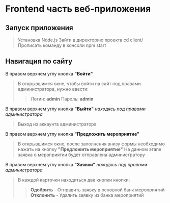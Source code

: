 # Frontend часть веб-приложения 

## Запуск приложения

> Установка Node.js
> Зайти в директорию проекта cd client/
> Прописать команду в консоли npm start

## Навигация по сайту

В правом верхнем углу кнопка **"Войти"**
> В открывшимся окне, чтобы войти на сайт под правами администратора, нужно ввести:
>> Логин: **admin**
>> Пароль: **admin**

В правом верхнем углу кнопка **"Выйти"** *находясь под правами администратора*
> Выход из аккаунта администратора

В правом верхнем углу кнопка **"Предложить мероприятие"**
> В открывшимся окне, после заполнения внизу формы необходимо нажать на кнопку **"Предложить мероприятие"**
> На данном этапе заявка о мероприятии будет отправлена администратору

В правом верхнем углу кнопка **"Заявки"** *находясь под правами администратора*
>В каждой карточки находиться две кнопки кнопки:
>> **Одобрить** - Отправить заявку в основной банк мероприятий
>> **Отклонить** - Удалить заявку из банка мероприятий




